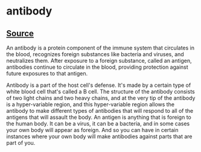 # antibody

## [Source](https://www.genome.gov/genetics-glossary/Antibody)

An antibody is a protein component of the immune system that circulates in the blood, recognizes foreign substances like bacteria and viruses, and neutralizes them. After exposure to a foreign substance, called an antigen, antibodies continue to circulate in the blood, providing protection against future exposures to that antigen.

Antibody is a part of the host cell's defense. It's made by a certain type of white blood cell that's called a B cell. The structure of the antibody consists of two light chains and two heavy chains, and at the very tip of the antibody is a hyper-variable region, and this hyper-variable region allows the antibody to make different types of antibodies that will respond to all of the antigens that will assault the body. An antigen is anything that is foreign to the human body. It can be a virus, it can be a bacteria, and in some cases your own body will appear as foreign. And so you can have in certain instances where your own body will make antibodies against parts that are part of you.
